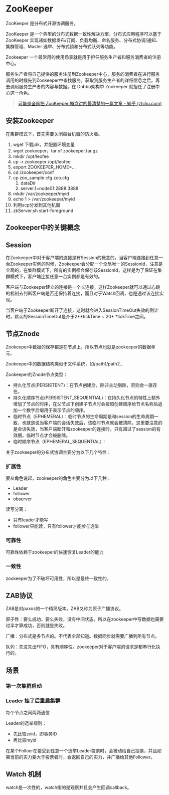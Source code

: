 # ZooKeeper

ZooKeeper 是分布式开源协调服务。

ZooKeeper 是一个典型的分布式数据一致性解决方案，分布式应用程序可以基于 ZooKeeper 实现诸如数据发布/订阅、负载均衡、命名服务、分布式协调/通知、集群管理、Master 选举、分布式锁和分布式队列等功能。

Zookeeper 一个最常用的使用场景就是用于担任服务生产者和服务消费者的注册中心。

服务生产者将自己提供的服务注册到Zookeeper中心，服务的消费者在进行服务调用的时候先到Zookeeper中查找服务，获取到服务生产者的详细信息之后，再去调用服务生产者的内容与数据。在 Dubbo架构中 Zookeeper 就担任了注册中心这一角色。

> [可能是全网把 ZooKeeper 概念讲的最清楚的一篇文章 - 知乎 (zhihu.com)](https://zhuanlan.zhihu.com/p/44731983)

## 安装Zookeeper

在集群模式下，首先需要关闭每台机器的防火墙。

1. wget 下载jdk，并配置环境变量
2. wget zookeeper，tar xf zookeeper.tar.gz
3. mkdir /opt/leofee
4. cp -r zookeeper /opt/leofee
5. export ZOOKEEPER_HOME=...
6. cd /zookeeper/conf
7. cp zoo_sample.cfg zoo.cfg
   1. dataDir
   2. server.1=node01:2888:3888
8. mkdir /var/zookeeper/myid
9. echo 1 > /var/zookeeper/myid
10. 利用scp分发到其他机器
11. zkServer.sh start-foreground



## Zookeeper中的关键概念

## Session

在Zookeeper中对于客户端的连接是有Session的概念的，当客户端连接到任意一台Zookeeper实例的时候，Zookeeper会分配一个全局唯一的SessionId，注意是全局的，在集群模式下，所有的实例都会保存该SessionId，这样是为了保证在集群模式下，客户端连接任意一台实例都是有效的。

客户端与Zookeeper建立的连接是一个长连接，这样Zookeeper就可以通过心跳的机制去判断客户端是否还保持着连接，而且对于Watch回调，也是通过该连接实现。

当客户端于Zookeeper断开了连接，这时就会进入SessionTimeOut失效的倒计时，默认的SessionTimeOut是介于2**tickTime ~ 20* *tickTime之间。

## 节点Znode

Zookeeper中数据的保存都是在节点上，所以节点也就是zookeeper的数据单元。

Zookeeper中的数据结构类似于文件系统，如/path1/path2...

Zookeeper的Znode节点类型：

- 持久化节点(PERSISTENT)：在节点创建后，除非主动删除，否则会一直存在。
- 持久化顺序节点(PERSISTENT_SEQUENTIAL)：在持久化节点的特性上额外增加了节点的时序，在父节点下创建子节点时会按照创建顺序给节点名称后追加一个数字后缀用于表示节点的顺序。
- 临时节点（EPHEMERAL）：临时节点的生命周期是和session的生命周期一致，也就是说当客户端的会话失效后，该临时节点就会被清除，这里要注意的是会话失效，当客户端断开和zookeeper的连接时，只有超过了session的有效期，临时节点才会被删除。
- 临时顺序节点（EPHEMERAL_SEQUENTIAL）：

关于zookeeper的分布式协调主要分为以下几个特性：

### 扩展性

要从角色说起，zookeeper的角色主要分为以下几种：

- Leader
- follower
- observer

读写分离：

- 只有leader才能写
- follower只能读，只有follower才能参与选举

### 可靠性

可靠性依赖于zookeeper的快速恢复Leader的能力

### 一致性

zookeeper为了不破坏可用性，所以是最终一致性的。



## ZAB协议

ZAB是对paxos的一个精简版本。ZAB又称为原子广播协议。

原子性：要么成功，要么失败，没有中间状态。所以在zookeeper中写数据也需要过半才算成功，否则就是失败。

广播：分布式是多节点的。不代表全部知道。数据同步就需要广播到所有节点。

队列：先进先出FIFO，具有顺序性。zookeeper对于客户端的请求是都串行化执行的。



## 场景

### 第一次集群启动



### Leader 挂了后重启集群

每个节点之间两两通信

Leader的选举规则：

- 先比较zxid，即事务ID
- 再比较myid

在某个Folloer在接受到任意一个选举Leader投票时，会被动给自己投票，并且如果当前的实力要大于投票者时，会返回自己的实力，并广播给其他Follower。

## Watch 机制

watch是一次性的，watch指的是观察并且会产生回调callback。

